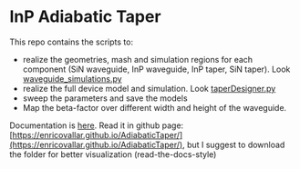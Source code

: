 # InP Adiabatic Taper

This repo contains the scripts to:
- realize the geometries, mash and simulation regions for each component (SiN waveguide, InP waveguide, InP taper, SiN taper). Look [waveguide_simulations.py](waveguides_simulations.py)
- realize the full device model and simulation. Look [taperDesigner.py](taperDesigner.py)
- sweep the parameters and save the models
- Map the beta-factor over different width and height of the waveguide.

Documentation is [here](./docs/build/html/index.html). Read it in github page: 
[https://enricovallar.github.io/AdiabaticTaper/](https://enricovallar.github.io/AdiabaticTaper/), but I suggest to download the folder for better visualization (read-the-docs-style)
